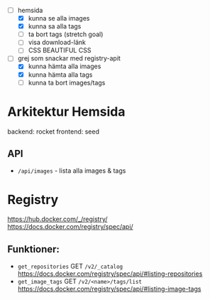 - [ ] hemsida
  - [x] kunna se alla images
  - [x] kunna sa alla tags
  - [ ] ta bort tags (stretch goal)
  - [ ] visa download-länk
  - [ ] CSS BEAUTIFUL CSS
- [ ] grej som snackar med registry-apit
  - [x] kunna hämta alla images
  - [x] kunna hämta alla tags
  - [ ] kunna ta bort images/tags

# Arkitektur Hemsida

backend: rocket
frontend: seed

## API

- `/api/images` - lista alla images & tags

# Registry

https://hub.docker.com/_/registry/
https://docs.docker.com/registry/spec/api/

## Funktioner:

- `get_repositories` GET `/v2/_catalog`
  https://docs.docker.com/registry/spec/api/#listing-repositories
- `get_image_tags` GET `/v2/<name>/tags/list`
  https://docs.docker.com/registry/spec/api/#listing-image-tags
